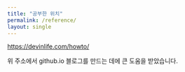```yaml
---
title: "공부한 위치"
permalink: /reference/
layout: single
---
```


<https://devinlife.com/howto/>

위 주소에서 github.io 블로그를 만드는 데에 큰 도움을 받았습니다.
